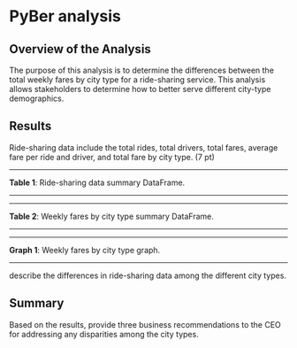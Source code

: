 # PyBer analysis

## Overview of the Analysis
The purpose of this analysis is to determine the differences between the total weekly fares by city type for a ride-sharing service. This analysis allows stakeholders to determine how to better serve different city-type demographics.

## Results

Ride-sharing data include the total rides, total drivers, total fares, average fare per ride and driver, and total fare by city type. (7 pt)

_____

**Table 1**: Ride-sharing data summary DataFrame.

_____


_____

**Table 2**: Weekly fares by city type summary DataFrame.

_____


_____

**Graph 1**: Weekly fares by city type graph.

_____

describe the differences in ride-sharing data among the different city types.


## Summary

Based on the results, provide three business recommendations to the CEO for addressing any disparities among the city types.
